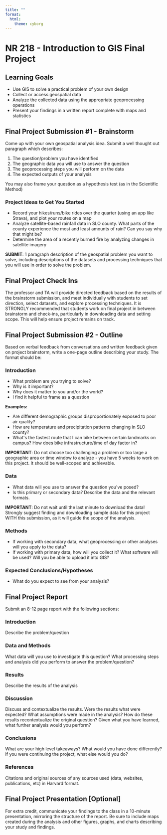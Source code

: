 ```yaml
---
title: ""
format: 
  html:
    theme: cyborg
---
```


# NR 218 - Introduction to GIS Final Project

## Learning Goals

- Use GIS to solve a practical problem of your own design
- Collect or access geospatial data
- Analyze the collected data using the appropriate geoprocessing operations
- Present your findings in a written report complete with maps and statistics

## Final Project Submission #1 - Brainstorm

Come up with your own geospatial analysis idea. Submit a well thought out paragraph which describes: 

1. The question/problem you have identified
2. The geographic data you will use to answer the question
3. The geoprocessing steps you will perform on the data
4. The expected outputs of your analysis

You may also frame your question as a hypothesis test (as in the Scientific Method)

### Project Ideas to Get You Started

- Record your hikes/runs/bike rides over the quarter (using an app like Strava), and plot your routes on a map
- Analyze satellite-based rainfall data in SLO county. What parts of the county experience the most and least amounts of rain? Can you say why that might be?
- Determine the area of a recently burned fire by analyzing changes in satellite imagery

**SUBMIT**: 1 paragraph description of the geospatial problem you want to solve, including descriptions of the datasets and processing techniques that you will use in order to solve the problem.

## Final Project Check Ins

The professor and TA will provide directed feedback based on the results of the brainstorm submission, and meet individually with students to set direction, select datasets, and explore processing techniques. It is STRONGLY recommended that students work on final project in between brainstorm and check-ins, particularly in downloading data and setting scope. This will help ensure project remains on track.

## Final Project Submission #2 - Outline

Based on verbal feedback from conversations and written feedback given on project brainstorm, write a one-page outline describing your study. The format should be:

### Introduction
- What problem are you trying to solve?
- Why is it important?
- Why does it matter to you and/or the world?
- I find it helpful to frame as a question

**Examples:**
- Are different demographic groups disproportionately exposed to poor air quality?
- How are temperature and precipitation patterns changing in SLO county?
- What's the fastest route that I can bike between certain landmarks on campus? How does bike infrastructure/time of day factor in?

**IMPORTANT**: Do not choose too challenging a problem or too large a geographic area or time window to analyze - you have 5 weeks to work on this project. It should be well-scoped and achievable.

### Data
- What data will you use to answer the question you've posed?
- Is this primary or secondary data? Describe the data and the relevant formats.

**IMPORTANT**: Do not wait until the last minute to download the data! Strongly suggest finding and downloading sample data for this project WITH this submission, as it will guide the scope of the analysis.

### Methods
- If working with secondary data, what geoprocessing or other analyses will you apply to the data?
- If working with primary data, how will you collect it? What software will be used? Will you be able to upload it into GIS?

### Expected Conclusions/Hypotheses
- What do you expect to see from your analysis?

## Final Project Report

Submit an 8-12 page report with the following sections:

### Introduction
Describe the problem/question

### Data and Methods
What data will you use to investigate this question? What processing steps and analysis did you perform to answer the problem/question?

### Results
Describe the results of the analysis

### Discussion
Discuss and contextualize the results. Were the results what were expected? What assumptions were made in the analysis? How do these results recontextualize the original question? Given what you have learned, what further analysis would you perform?

### Conclusions
What are your high level takeaways? What would you have done differently? If you were continuing the project, what else would you do?

### References
Citations and original sources of any sources used (data, websites, publications, etc) in Harvard format.

## Final Project Presentation [Optional]

For extra credit, communicate your findings to the class in a 10-minute presentation, mirroring the structure of the report. Be sure to include maps created during the analysis and other figures, graphs, and charts describing your study and findings.